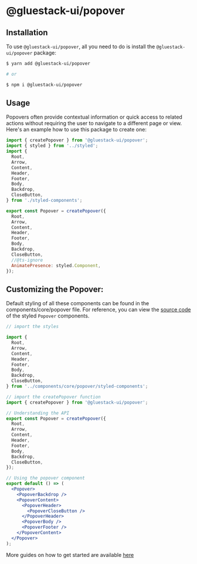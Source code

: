 # @gluestack-ui/popover

## Installation

To use `@gluestack-ui/popover`, all you need to do is install the
`@gluestack-ui/popover` package:

```sh
$ yarn add @gluestack-ui/popover

# or

$ npm i @gluestack-ui/popover
```

## Usage

Popovers often provide contextual information or quick access to related actions without requiring the user to navigate to a different page or view. Here's an example how to use this package to create one:

```jsx
import { createPopover } from '@gluestack-ui/popover';
import { styled } from '../styled';
import {
  Root,
  Arrow,
  Content,
  Header,
  Footer,
  Body,
  Backdrop,
  CloseButton,
} from './styled-components';

export const Popover = createPopover({
  Root,
  Arrow,
  Content,
  Header,
  Footer,
  Body,
  Backdrop,
  CloseButton,
  //@ts-ignore
  AnimatePresence: styled.Component,
});
```

## Customizing the Popover:

Default styling of all these components can be found in the components/core/popover file. For reference, you can view the [source code](https://github.com/gluestack/gluestack-ui/blob/development/example/storybook/src/ui-components/Popover/index.tsx) of the styled `Popover` components.

```jsx
// import the styles

import {
  Root,
  Arrow,
  Content,
  Header,
  Footer,
  Body,
  Backdrop,
  CloseButton,
} from '../components/core/popover/styled-components';

// import the createPopover function
import { createPopover } from '@gluestack-ui/popover';

// Understanding the API
export const Popover = createPopover({
  Root,
  Arrow,
  Content,
  Header,
  Footer,
  Body,
  Backdrop,
  CloseButton,
});

// Using the popover component
export default () => (
  <Popover>
    <PopoverBackdrop />
    <PopoverContent>
      <PopoverHeader>
        <PopoverCloseButton />
      </PopoverHeader>
      <PopoverBody />
      <PopoverFooter />
    </PopoverContent>
  </Popover>
);
```

More guides on how to get started are available
[here](https://ui.gluestack.io/docs/components/overlay/popover)
